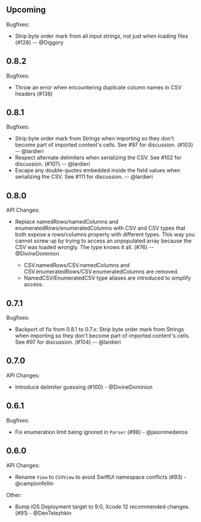 <!--
## 0.0.0

API Changes:

Bugfixes:

Other:
-->

## Upcoming

Bugfixes:

- Strip byte order mark from all input strings, not just when loading files (#128) -- @Diggory

## 0.8.2

Bugfixes:

- Throw an error when encountering duplicate column names in CSV headers (#136)

## 0.8.1

Bugfixes:

- Strip byte order mark from Strings when importing so they don't become part of imported content's cells. 
  See #97 for discussion. (#103) -- @lardieri
- Respect alternate delimiters when serializing the CSV.
  See #102 for discussion. (#107) -- @lardieri
- Escape any double-quotes embedded inside the field values when serializing the CSV.
  See #111 for discussion. -- @lardieri


## 0.8.0

API Changes:

- Replace namedRows/namedColumns and enumeratedRows/enumeratedColumns with CSV<Named> and CSV<Enumerated> types
  that both expose a rows/columns property with different types. This way you cannot screw up by trying to access
  an unpopulated array because the CSV was loaded wrongly. The type knows it all. (#76) -- @DivineDominion
    - CSV.namedRows/CSV.namedColumns and CSV.enumeratedRows/CSV.enumeratedColumns are removed.
    - NamedCSV/EnumeratedCSV type aliases are introduced to simplify access.


## 0.7.1

Bugfixes:

- Backport of fix from 0.8.1 to 0.7.x: Strip byte order mark from Strings when importing so they don't become part of imported content's cells. 
  See #97 for discussion. (#104) -- @lardieri


## 0.7.0

API Changes:

- Introduce delimiter guessing (#100) - @DivineDominion


## 0.6.1

Bugfixes:

- Fix enumeration limit being ignored in `Parser` (#98) - @jasonmedeiros 


## 0.6.0

API Changes:

- Rename `View` to `CSVView` to avoid SwiftUI namespace conflicts (#93) - @campionfellin

Other:

- Bump iOS Deployment target to 9.0, Xcode 12 recommended changes. (#91) - @DenTelezhkin
